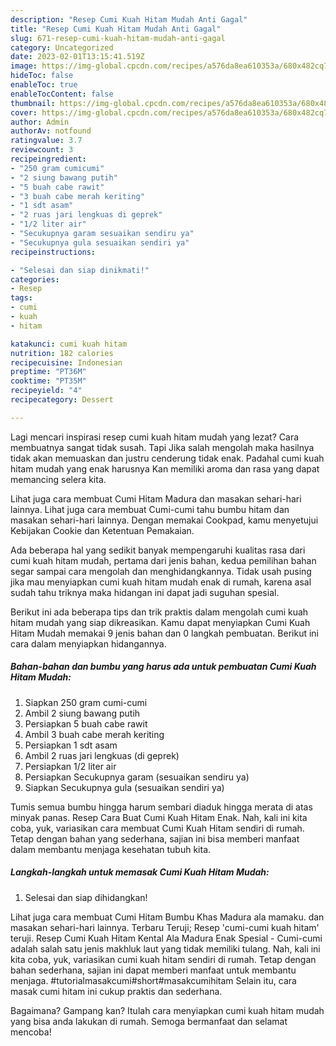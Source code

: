```yaml
---
description: "Resep Cumi Kuah Hitam Mudah Anti Gagal"
title: "Resep Cumi Kuah Hitam Mudah Anti Gagal"
slug: 671-resep-cumi-kuah-hitam-mudah-anti-gagal
category: Uncategorized
date: 2023-02-01T13:15:41.519Z
image: https://img-global.cpcdn.com/recipes/a576da8ea610353a/680x482cq70/cumi-kuah-hitam-mudah-foto-resep-utama.jpg
hideToc: false
enableToc: true
enableTocContent: false
thumbnail: https://img-global.cpcdn.com/recipes/a576da8ea610353a/680x482cq70/cumi-kuah-hitam-mudah-foto-resep-utama.jpg
cover: https://img-global.cpcdn.com/recipes/a576da8ea610353a/680x482cq70/cumi-kuah-hitam-mudah-foto-resep-utama.jpg
author: Admin
authorAv: notfound
ratingvalue: 3.7
reviewcount: 3
recipeingredient:
- "250 gram cumicumi"
- "2 siung bawang putih"
- "5 buah cabe rawit"
- "3 buah cabe merah keriting"
- "1 sdt asam"
- "2 ruas jari lengkuas di geprek"
- "1/2 liter air"
- "Secukupnya garam sesuaikan sendiru ya"
- "Secukupnya gula sesuaikan sendiri ya"
recipeinstructions:

- "Selesai dan siap dinikmati!"
categories:
- Resep
tags:
- cumi
- kuah
- hitam

katakunci: cumi kuah hitam 
nutrition: 182 calories
recipecuisine: Indonesian
preptime: "PT36M"
cooktime: "PT35M"
recipeyield: "4"
recipecategory: Dessert

---
```



Lagi mencari inspirasi resep cumi kuah hitam mudah yang lezat? Cara membuatnya sangat tidak susah. Tapi Jika salah mengolah maka hasilnya tidak akan memuaskan dan justru cenderung tidak enak. Padahal cumi kuah hitam mudah yang enak harusnya Kan memiliki aroma dan rasa yang dapat memancing selera kita.


Lihat juga cara membuat Cumi Hitam Madura dan masakan sehari-hari lainnya. Lihat juga cara membuat Cumi-cumi tahu bumbu hitam dan masakan sehari-hari lainnya. Dengan memakai Cookpad, kamu menyetujui Kebijakan Cookie dan Ketentuan Pemakaian.

Ada beberapa hal yang sedikit banyak mempengaruhi kualitas rasa dari cumi kuah hitam mudah, pertama dari jenis bahan, kedua pemilihan bahan segar sampai cara mengolah dan menghidangkannya. Tidak usah pusing jika mau menyiapkan cumi kuah hitam mudah enak di rumah, karena asal sudah tahu triknya maka hidangan ini dapat jadi suguhan spesial.


Berikut ini ada beberapa tips dan trik praktis dalam mengolah cumi kuah hitam mudah yang siap dikreasikan. Kamu dapat menyiapkan Cumi Kuah Hitam Mudah memakai 9 jenis bahan dan 0 langkah pembuatan. Berikut ini cara dalam menyiapkan hidangannya.

<!--inarticleads1-->

##### Bahan-bahan dan bumbu yang harus ada untuk pembuatan Cumi Kuah Hitam Mudah:

1. Siapkan 250 gram cumi-cumi
1. Ambil 2 siung bawang putih
1. Persiapkan 5 buah cabe rawit
1. Ambil 3 buah cabe merah keriting
1. Persiapkan 1 sdt asam
1. Ambil 2 ruas jari lengkuas (di geprek)
1. Persiapkan 1/2 liter air
1. Persiapkan Secukupnya garam (sesuaikan sendiru ya)
1. Siapkan Secukupnya gula (sesuaikan sendiri ya)


Tumis semua bumbu hingga harum sembari diaduk hingga merata di atas minyak panas. Resep Cara Buat Cumi Kuah Hitam Enak. Nah, kali ini kita coba, yuk, variasikan cara membuat Cumi Kuah Hitam sendiri di rumah. Tetap dengan bahan yang sederhana, sajian ini bisa memberi manfaat dalam membantu menjaga kesehatan tubuh kita. 

<!--inarticleads2-->

##### Langkah-langkah untuk memasak Cumi Kuah Hitam Mudah:


1. Selesai dan siap dihidangkan!

Lihat juga cara membuat Cumi Hitam Bumbu Khas Madura ala mamaku. dan masakan sehari-hari lainnya. Terbaru Teruji; Resep &#39;cumi-cumi kuah hitam&#39; teruji. Resep Cumi Kuah Hitam Kental Ala Madura Enak Spesial - Cumi-cumi adalah salah satu jenis makhluk laut yang tidak memiliki tulang. Nah, kali ini kita coba, yuk, variasikan cumi kuah hitam sendiri di rumah. Tetap dengan bahan sederhana, sajian ini dapat memberi manfaat untuk membantu menjaga. #tutorialmasakcumi#short#masakcumihitam Selain itu, cara masak cumi hitam ini cukup praktis dan sederhana. 

Bagaimana? Gampang kan? Itulah cara menyiapkan cumi kuah hitam mudah yang bisa anda lakukan di rumah. Semoga bermanfaat dan selamat mencoba!
